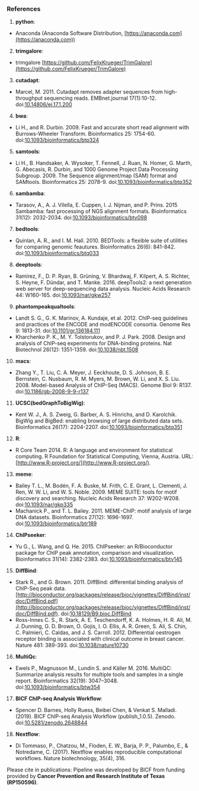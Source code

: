 ### References

1. **python**:
  * Anaconda (Anaconda Software Distribution, [https://anaconda.com](https://anaconda.com))

2. **trimgalore**:
  * trimgalore [https://github.com/FelixKrueger/TrimGalore](https://github.com/FelixKrueger/TrimGalore)

3. **cutadapt**:
  * Marcel, M. 2011. Cutadapt removes adapter sequences from high-throughput sequencing reads. EMBnet.journal 17(1):10-12. doi:[10.14806/ej.17.1.200](http://dx.doi.org/10.14806/ej.17.1.200)

4. **bwa**:
  * Li H., and R. Durbin. 2009. Fast and accurate short read alignment with Burrows-Wheeler Transform. Bioinformatics 25: 1754-60. doi:[10.1093/bioinformatics/btp324](http://dx.doi.org/10.1093/bioinformatics/btp324)

5. **samtools**:
  * Li H., B. Handsaker, A. Wysoker, T. Fennell, J. Ruan, N. Homer, G. Marth, G. Abecasis, R. Durbin, and 1000 Genome Project Data Processing Subgroup. 2009. The Sequence alignment/map (SAM) format and SAMtools. Bioinformatics 25: 2078-9. doi:[10.1093/bioinformatics/btp352](http://dx.doi.org/10.1093/bioinformatics/btp352)

6. **sambamba**:
  * Tarasov, A., A. J. Vilella, E. Cuppen, I. J. Nijman, and P. Prins. 2015 Sambamba: fast processing of NGS alignment formats. Bioinformatics 31(12): 2032-2034. doi:[10.1093/bioinformatics/btv098](http://dx.doi.org/10.1093/bioinformatics/btv098)

7. **bedtools**:
  * Quinlan, A. R., and I. M. Hall. 2010. BEDTools: a flexible suite of utilities for comparing genomic feautures. Bioinformatics 26(6): 841-842. doi:[10.1093/bioinformatics/btq033](http://dx.doi.org/10.1093/bioinformatics/btq033)

8. **deeptools**:
  * Ramírez, F., D. P. Ryan, B. Grüning, V. Bhardwaj, F. Kilpert, A. S. Richter, S. Heyne, F. Dündar, and T. Manke. 2016. deepTools2: a next generation web server for deep-sequencing data analysis. Nucleic Acids Research 44: W160-165. doi:[10.1093/nar/gkw257](http://dx.doi.org/10.1093/nar/gkw257)

9. **phantompeakqualtools**:
  * Landt S. G., G. K. Marinov, A. Kundaje, et al. 2012. ChIP-seq guidelines and practices of the ENCODE and modENCODE consortia. Genome Res 9: 1813-31. doi:[10.1101/gr.136184.111](http://dx.doi.org/10.1101/gr.136184.111)
  * Kharchenko P. K., M. Y. Tolstorukov, and P. J. Park. 2008. Design and analysis of ChIP-seq experiments for DNA-binding proteins. Nat Biotechnol 26(12): 1351-1359. doi:[10.1038/nbt.1508](https://dx.doi.org/10.1038/nbt.1508)

10. **macs**:
  * Zhang Y., T. Liu, C. A. Meyer, J. Eeckhoute, D. S. Johnson, B. E. Bernstein, C. Nusbaum, R. M. Myers, M. Brown, W. Li, and X. S. Liu. 2008. Model-based Analysis of ChIP-Seq (MACS). Genome Biol 9: R137. doi:[10.1186/gb-2008-9-9-r137](https://dx.doi.org/10.1186/gb-2008-9-9-r137)

11. **UCSC(bedGraphToBigWig)**:
  * Kent W. J., A. S. Zweig, G. Barber, A. S. Hinrichs, and D. Karolchik. BigWig and BigBed: enabling browsing of large distributed data sets. Bioinformatics 26(17): 2204-2207. doi:[10.1093/bioinformatics/btq351](https://dx.doi.org/10.1093/bioinformatics/btq351)

12. **R**:
  * R Core Team 2014. R: A language and environment for statistical computing. R Foundation for Statistical Computing, Vienna, Austria. URL:[http://www.R-project.org/](http://www.R-project.org/).

13. **meme**:
  * Bailey T. L., M. Bodén, F. A. Buske, M. Frith, C. E. Grant, L. Clementi, J. Ren, W. W. Li, and W. S. Noble. 2009. MEME SUITE: tools for motif discovery and searching. Nucleic Acids Research 37: W202-W208. doi:[10.1093/nar/gkp335](https://dx.doi.org/10.1093/nar/gkp335)
  * Machanick P., and T. L. Bailey. 2011. MEME-ChIP: motif analysis of large DNA datasets. Bioinformatics 27(12): 1696-1697. doi:[10.1093/bioinformatics/btr189](https://dx.doi.org/10.1093/bioinformatics/btr189)

14. **ChIPseeker**:
  * Yu G., L. Wang, and Q. He. 2015. ChIPseeker: an R/Bioconductor package for ChIP peak annotation, comparison and visualization. Bioinformatics 31(14): 2382-2383. doi:[10.1093/bioinformatics/btv145](https://dx.doi.org/10.1093/bioinformatics/btv145)

15. **DiffBind**:
  * Stark R., and G. Brown. 2011. DiffBind: differential binding analysis of ChIP-Seq peak data. [http://bioconductor.org/packages/release/bioc/vignettes/DiffBind/inst/doc/DiffBind.pdf](http://bioconductor.org/packages/release/bioc/vignettes/DiffBind/inst/doc/DiffBind.pdf). doi:[10.18129/B9.bioc.DiffBind](https://dx.doi.org/10.18129/B9.bioc.DiffBind)
  * Ross-Innes C. S., R. Stark, A. E. Teschendorff, K. A. Holmes, H. R. Ali, M. J. Dunning,  G. D. Brown, O. Gojis, I. O. Ellis, A. R. Green, S. Ali, S. Chin, C. Palmieri, C. Caldas, and J. S. Carroll. 2012. Differential oestrogen receptor binding is associated with clinical outcome in breast cancer. Nature 481: 389-393. doi:[10.1038/nature10730](https://dx.doi.org/10.1038/nature10730)

16. **MultiQc**:
  * Ewels P., Magnusson M., Lundin S. and Käller M. 2016. MultiQC: Summarize analysis results for multiple tools and samples in a single report. Bioinformatics 32(19): 3047–3048. doi:[10.1093/bioinformatics/btw354](https://dx.doi.org/10.1093/bioinformatics/btw354)

17. **BICF ChIP-seq Analysis Workflow**:
  * Spencer D. Barnes, Holly Ruess, Beibei Chen, & Venkat S. Malladi. (2019). BICF ChIP-seq Analysis Workflow (publish_1.0.5). Zenodo. doi:[10.5281/zenodo.2648844](https://doi.org/10.5281/zenodo.2648844)

18. **Nextflow**:
  * Di Tommaso, P., Chatzou, M., Floden, E. W., Barja, P. P., Palumbo, E., & Notredame, C. (2017). Nextflow enables reproducible computational workflows. Nature biotechnology, 35(4), 316.

Please cite in publications: Pipeline was developed by BICF from funding provided by **Cancer Prevention and Research Institute of Texas (RP150596)**.
